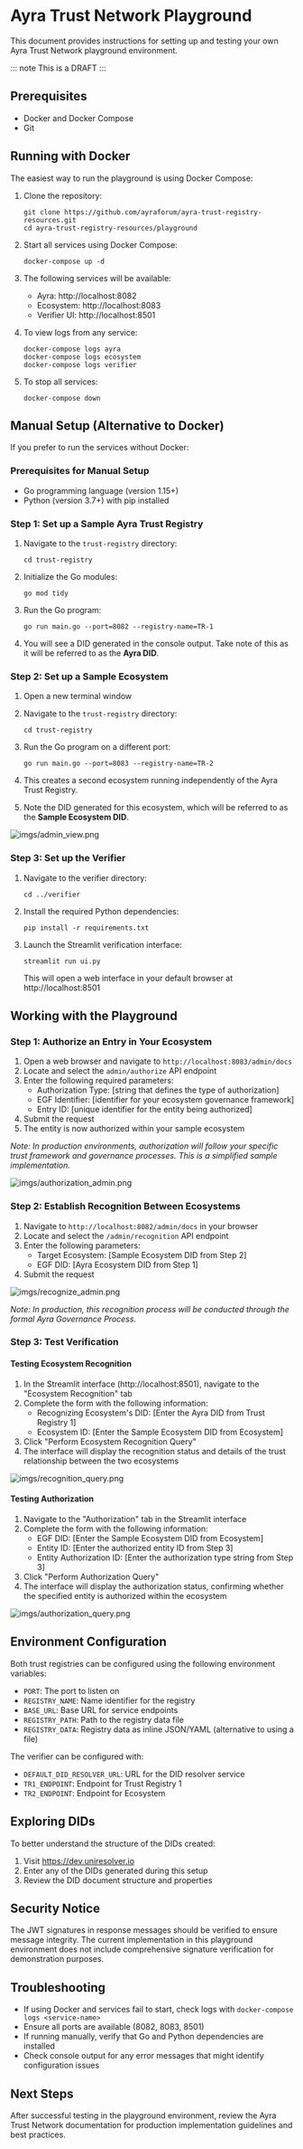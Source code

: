# Ayra Trust Network Playground

This document provides instructions for setting up and testing your own Ayra Trust Network playground environment.

::: note
This is a DRAFT
::: 

## Prerequisites

- Docker and Docker Compose
- Git

## Running with Docker

The easiest way to run the playground is using Docker Compose:

1. Clone the repository:
   ```
   git clone https://github.com/ayraforum/ayra-trust-registry-resources.git
   cd ayra-trust-registry-resources/playground
   ```

2. Start all services using Docker Compose:
   ```
   docker-compose up -d
   ```

3. The following services will be available:
   - Ayra: http://localhost:8082
   - Ecosystem: http://localhost:8083
   - Verifier UI: http://localhost:8501

4. To view logs from any service:
   ```
   docker-compose logs ayra
   docker-compose logs ecosystem
   docker-compose logs verifier
   ```

5. To stop all services:
   ```
   docker-compose down
   ```

## Manual Setup (Alternative to Docker)

If you prefer to run the services without Docker:

### Prerequisites for Manual Setup
- Go programming language (version 1.15+)
- Python (version 3.7+) with pip installed

### Step 1: Set up a Sample Ayra Trust Registry

1. Navigate to the `trust-registry` directory:
   ```
   cd trust-registry
   ```

2. Initialize the Go modules:
   ```
   go mod tidy
   ```

3. Run the Go program:
   ```
   go run main.go --port=8082 --registry-name=TR-1
   ```

4. You will see a DID generated in the console output. Take note of this as it will be referred to as the **Ayra DID**.

### Step 2: Set up a Sample Ecosystem

1. Open a new terminal window

2. Navigate to the `trust-registry` directory:
   ```
   cd trust-registry
   ```

3. Run the Go program on a different port:
   ```
   go run main.go --port=8083 --registry-name=TR-2
   ```

4. This creates a second ecosystem running independently of the Ayra Trust Registry.

5. Note the DID generated for this ecosystem, which will be referred to as the **Sample Ecosystem DID**.

![imgs/admin_view.png](imgs/admin_view.png)

### Step 3: Set up the Verifier

1. Navigate to the verifier directory:
   ```
   cd ../verifier
   ```
2. Install the required Python dependencies:
   ```
   pip install -r requirements.txt
   ```
3. Launch the Streamlit verification interface:
   ```
   streamlit run ui.py
   ```
   This will open a web interface in your default browser at http://localhost:8501

## Working with the Playground

### Step 1: Authorize an Entry in Your Ecosystem

1. Open a web browser and navigate to `http://localhost:8083/admin/docs`
2. Locate and select the `admin/authorize` API endpoint
3. Enter the following required parameters:
   - Authorization Type: [string that defines the type of authorization]
   - EGF Identifier: [identifier for your ecosystem governance framework]
   - Entry ID: [unique identifier for the entity being authorized]
4. Submit the request
5. The entity is now authorized within your sample ecosystem

*Note: In production environments, authorization will follow your specific trust framework and governance processes. This is a simplified sample implementation.*

![imgs/authorization_admin.png](imgs/authorization_admin.png)

### Step 2: Establish Recognition Between Ecosystems

1. Navigate to `http://localhost:8082/admin/docs` in your browser
2. Locate and select the `/admin/recognition` API endpoint
3. Enter the following parameters:
   - Target Ecosystem: [Sample Ecosystem DID from Step 2]
   - EGF DID: [Ayra Ecosystem DID from Step 1]
4. Submit the request

![imgs/recognize_admin.png](imgs/recognize_admin.png)

*Note: In production, this recognition process will be conducted through the formal Ayra Governance Process.*

### Step 3: Test Verification

#### Testing Ecosystem Recognition

1. In the Streamlit interface (http://localhost:8501), navigate to the "Ecosystem Recognition" tab
2. Complete the form with the following information:
   - Recognizing Ecosystem's DID: [Enter the Ayra DID from Trust Registry 1]
   - Ecosystem ID: [Enter the Sample Ecosystem DID from Ecosystem]
3. Click "Perform Ecosystem Recognition Query"
4. The interface will display the recognition status and details of the trust relationship between the two ecosystems

![imgs/recognition_query.png](imgs/recognition_query.png)

#### Testing Authorization

1. Navigate to the "Authorization" tab in the Streamlit interface
2. Complete the form with the following information:
   - EGF DID: [Enter the Sample Ecosystem DID from Ecosystem]
   - Entity ID: [Enter the authorized entity ID from Step 3]
   - Entity Authorization ID: [Enter the authorization type string from Step 3]
3. Click "Perform Authorization Query"
4. The interface will display the authorization status, confirming whether the specified entity is authorized within the ecosystem

![imgs/authorization_query.png](imgs/authorization_query.png)

## Environment Configuration

Both trust registries can be configured using the following environment variables:

- `PORT`: The port to listen on
- `REGISTRY_NAME`: Name identifier for the registry
- `BASE_URL`: Base URL for service endpoints
- `REGISTRY_PATH`: Path to the registry data file
- `REGISTRY_DATA`: Registry data as inline JSON/YAML (alternative to using a file)

The verifier can be configured with:

- `DEFAULT_DID_RESOLVER_URL`: URL for the DID resolver service
- `TR1_ENDPOINT`: Endpoint for Trust Registry 1
- `TR2_ENDPOINT`: Endpoint for Ecosystem

## Exploring DIDs

To better understand the structure of the DIDs created:

1. Visit https://dev.uniresolver.io
2. Enter any of the DIDs generated during this setup
3. Review the DID document structure and properties

## Security Notice

The JWT signatures in response messages should be verified to ensure message
integrity. The current implementation in this playground environment does not
include comprehensive signature verification for demonstration purposes.

## Troubleshooting

- If using Docker and services fail to start, check logs with `docker-compose logs <service-name>`
- Ensure all ports are available (8082, 8083, 8501)
- If running manually, verify that Go and Python dependencies are installed
- Check console output for any error messages that might identify configuration issues

## Next Steps

After successful testing in the playground environment, review the Ayra Trust
Network documentation for production implementation guidelines and best
practices.
